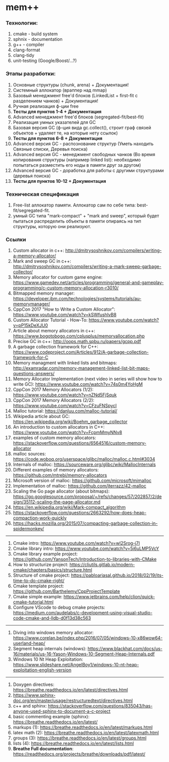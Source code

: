 # mem++

### Технологии:
1. cmake  - build system
2. sphnix - documentation
3. g++    - compiler
4. clang-format
5. clang-tidy
6. unit-testing (Google/Boost/...?)

### Этапы разработки:
1. Основные структуры (chunk, arena) + Документация!
2. Системный аллокатор (враппер над mmap)
3. Базовый менеджмент free'd блоков (LinkedList + first-fit с разделением чанков) + Документация!
4. Ручная реализация ф-ции free
5. __Тесты для пунктов 1-4 + Документация__
6. Advanced менеджмент free'd блоков (segregated-fit/best-fit)
7. Реализация умных указателей для GC
8. Базовая версия GC (ф-ция вида gc.collect(), строит граф связей объектов + удаляет те, на которые нету ссылок)
9. __Тесты для пунктов 6-8 + Документация__
10. Advanced версия GC - распознование структур (Уметь находить Связные списки, Деревья поиска)
11. Advanced версия GC - менеджмент свободных чанков (Во время копирования структуры (например linked list): необходимо попытаться разместить его ноды в памяти друг за другом)
12. Advanced версия GC - доработка для работы с другими структурами (деревья поиска)
13. __Тесты для пунктов 10-12 + Документация__

### Техническая спецификация
1. Free-list аллокатор памяти. Аллокатор сам по себе типа: best-fit/segregated-fit.
2. умный GC типа "mark-compact" + "mark and sweep", который будет пытаться распределить объекты в памяти опираясь на тип структуры, которую они реализуют.

### Ссылки
1. Custom allocator in c++: http://dmitrysoshnikov.com/compilers/writing-a-memory-allocator/
2. Mark and sweep GC in c++: http://dmitrysoshnikov.com/compilers/writing-a-mark-sweep-garbage-collector/
3. Memory allocator for custom game engine: https://www.gamedev.net/articles/programming/general-and-gameplay-programming/c-custom-memory-allocation-r3010/
4. Bitmapped memory manager: https://developer.ibm.com/technologies/systems/tutorials/au-memorymanager/
5. CppCon 2017 "How to Write a Custom Allocator": https://www.youtube.com/watch?v=kSWfushlvB8
6. Custom Allocator Tutorial - How-To: https://www.youtube.com/watch?v=pP15kDeXJU0
7. Article about memory allocators in c++: https://www.bogotobogo.com/cplusplus/memoryallocation.php
8. Precise GC in c++: http://oops.math.spbu.ru/papers/gcpp.pdf
9. A garbage collection framework for C++: https://www.codeproject.com/Articles/912/A-garbage-collection-framework-for-C
10. Memory managment with linked lists and bitmaps: http://examradar.com/memory-management-linked-list-bit-maps-questions-answers/
11. Memory Allocator Implementation (next video in series will show how to write GC): https://www.youtube.com/watch?v=74s0m4YoHgM
12. CppCon 2017 Memory Allocators (1/2): https://www.youtube.com/watch?v=nZNd5FjSquk
13. CppCon 2017 Memory Allocators (2/2): https://www.youtube.com/watch?v=CFzuFNSpycI
14. Malloc tutorial: https://danluu.com/malloc-tutorial/
15. Wikipedia article about GC: https://en.wikipedia.org/wiki/Boehm_garbage_collector
16. An introduction to custom allocators in C++: https://www.youtube.com/watch?v=FcpmMmyNNv8
17. examples of custom memory allocators: https://stackoverflow.com/questions/6564516/custom-memory-allocator
18. malloc sources: https://code.woboq.org/userspace/glibc/malloc/malloc.c.html#3034
19. Internals of malloc: https://sourceware.org/glibc/wiki/MallocInternals
20. Different examples of memory allocators: https://github.com/mtrebi/memory-allocators
21. Microsoft version of malloc: https://github.com/microsoft/mimalloc
22. Implementation of malloc: https://github.com/jterrazz/42-malloc
23. Scaling the Go page allocator (about bitmaps): https://go.googlesource.com/proposal/+/refs/changes/57/202857/2/design/35112-scaling-the-page-allocator.md
24. https://en.wikipedia.org/wiki/Mark-compact_algorithm
25. https://stackoverflow.com/questions/2663292/how-does-heap-compaction-work-quickly
26. https://hacks.mozilla.org/2015/07/compacting-garbage-collection-in-spidermonkey/
---
1. Cmake intro: https://www.youtube.com/watch?v=wl2Srog-j7I
2. Cmake library intro: https://www.youtube.com/watch?v=5i6uLMP5VcY
3. Cmake library example project: https://github.com/YansonTech/Introduction-to-libraries-with-CMake
4. How to structurize project: https://cliutils.gitlab.io/modern-cmake/chapters/basics/structure.html
5. Structure of cmake project: https://pabloariasal.github.io/2018/02/19/its-time-to-do-cmake-right/
6. Cmake template project: https://github.com/Barthelemy/CppProjectTemplate
7. Cmake simple example: https://www.jetbrains.com/help/clion/quick-cmake-tutorial.html
8. Configure VScode to debug cmake projects: https://medium.com/audelabs/c-development-using-visual-studio-code-cmake-and-lldb-d0f13d38c563
-----
1. Diving into windows memory allocator: https://www.corelan.be/index.php/2016/07/05/windows-10-x86wow64-userland-heap/
2. Segment heap internals (windows): https://www.blackhat.com/docs/us-16/materials/us-16-Yason-Windows-10-Segment-Heap-Internals.pdf
3. Windows 10 Nt Heap Exploitation: https://www.slideshare.net/AngelBoy1/windows-10-nt-heap-exploitation-english-version
-----
1. Doxygen directives: https://breathe.readthedocs.io/en/latest/directives.html
2. https://www.sphinx-doc.org/en/master/usage/restructuredtext/directives.html
3. c++ and sphinx: https://stackoverflow.com/questions/835043/has-anyone-used-sphinx-to-document-a-c-project
4. basic commenting example (sphinx): https://breathe.readthedocs.io/en/latest/
5. markups (1): https://breathe.readthedocs.io/en/latest/markups.html
6. latex math (2): https://breathe.readthedocs.io/en/latest/latexmath.html
7. groups (3): https://breathe.readthedocs.io/en/latest/groups.html
8. lists (4): https://breathe.readthedocs.io/en/latest/lists.html
9. __Breathe Full documentation__: https://readthedocs.org/projects/breathe/downloads/pdf/latest/